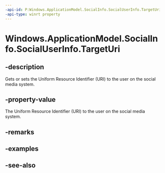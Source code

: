 ----api-id: P:Windows.ApplicationModel.SocialInfo.SocialUserInfo.TargetUri
-api-type: winrt property
---<!-- Property syntaxpublic Windows.Foundation.Uri TargetUri { get;  set; }--># Windows.ApplicationModel.SocialInfo.SocialUserInfo.TargetUri## -descriptionGets or sets the Uniform Resource Identifier (URI) to the user on the social media system.## -property-valueThe Uniform Resource Identifier (URI) to the user on the social media system.## -remarks## -examples## -see-also